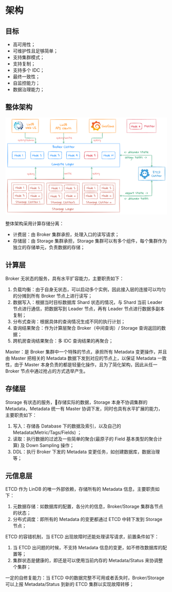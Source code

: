 # 架构

## 目标

- 高可用性；
- 可维护性且足够简单；
- 支持集群模式；
- 支持复制；
- 支持多个 IDC；
- 最终一致性；
- 自监控能力；
- 数据治理能力；

## 整体架构

![architecture](../../assets/images/design/architecture.png)

整体架构采用计算存储分离：
- 计费层：由 Broker 集群承担，处理入口的读写请求；
- 存储层：由 Storage 集群承担，Storage 集群可以有多个组件，每个集群作为独立的存储单元，负责数据的存储；

## 计算层

Broker 无状态的服务，具有水平扩容能力，主要职责如下：

1. 负载均衡：由于自身无状态，可以启动多个实例，因此接入层的连接可以均匀的分摊到所有 Broker 节点上进行读写；
2. 数据写入：根据当时目标数据库 Shard 状态的情况，与 Shard 当前 Leader 节点进行通信，把数据写到 Leader 节点，再有 Leader 节点进行数据多副本复制；
3. 分布式查询：根据具体的查询情况生成不同的执行计划；
4. 查询结果聚合：作为计算层聚合 Broker（中间查询）/ Storage 查询返回的数据；
5. 跨机房查询结果聚合：多 IDC 查询结果的再聚合；

 Master：是 Broker 集群中一个特殊的节点，承担所有 Metadata 变更操作，并且由 Master 把相关的 Metadata 数据下发到对应的节点上，以保证 Metadata 一致性，由于 Master 本身负责的都是轻量化操作，且为了简化架构，因此从任一 Broker 节点中通过抢占的方式选举产生。

## 存储层

Storage 有状态的服务，存储实际的数据，Storage 本身不协调集群的 Metadata，Metadata 统一有 Master 协调下发，同时也具有水平扩展的能力，主要职责如下：

1. 写入：存储各 Database 下的数据及索引，以及自己的 Metadata(Metric/Tags/Fields) ；
2. 读取：执行数据的过滤及一些简单的聚合(最原子的 Field 基本类型的聚合计算) 及 Down Sampling 操作；
3. DDL：执行 Broker 下发的 Metadata 变更任务，如创建数据库，数据治理等；

## 元信息层

ETCD 作为 LinDB 的唯一外部依赖，存储所有的 Metadata 信息，主要职责如下：

1. 元数据存储：如数据库的配置，各分片的信息，Broker/Storage 集群各节点的状态；
2. 分布式调度：即所有的 Metadata 的变更都通过 ETCD 中转下发到 Storage 节点；

ETCD 的容错机制，当 ETCD 出现故障时还能处理读写请求，前置条件如下：

1. 当 ETCD 出问题的时候，不支持 Metadata 信息的变更，如不修改数据库的配置等；
2. 集群状态是健康的，即还是可以使用当前内存的 Metadata/Status 来协调整个集群；

一定的自修复能力：当 ETCD 中的数据完整不可用或者丢失时，Broker/Storage 可以上报 Metadata/Status 到新的 ETCD 集群以实现故障转移；